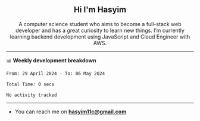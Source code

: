 <h2 align="center">Hi I'm Hasyim</h2>

<p align="center">A computer science student who aims to become a full-stack web developer and has a great curiosity to learn new things. I’m currently learning backend development using JavaScript and Cloud Engineer with AWS.</p>

---

📊 **Weekly development breakdown**

<!--START_SECTION:waka-->

```txt
From: 29 April 2024 - To: 06 May 2024

Total Time: 0 secs

No activity tracked
```

<!--END_SECTION:waka-->

---

- You can reach me on **hasyim11c@gmail.com**
